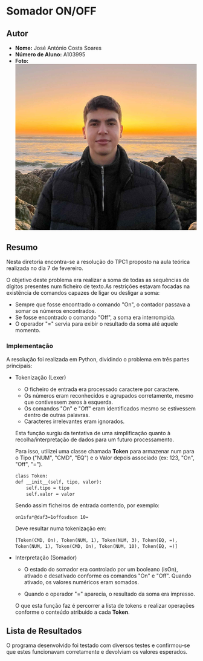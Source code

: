 # Somador ON/OFF

## Autor
- **Nome:** José António Costa Soares
- **Número de Aluno:** A103995
- **Foto:** ![José Soares](../images/josesoares.jpg)  


## Resumo
Nesta diretoria encontra-se a resolução do TPC1 proposto na aula teórica realizada no dia 7 de fevereiro.  

O objetivo deste problema era realizar a soma de todas as sequências de dígitos presentes num ficheiro de texto.As restrições estavam focadas na existência de comandos capazes de ligar ou desligar a soma:

- Sempre que fosse encontrado o comando "On", o contador passava a somar os números encontrados.
- Se fosse encontrado o comando "Off", a soma era interrompida.
- O operador "=" servia para exibir o resultado da soma até aquele momento.

### Implementação

A resolução foi realizada em Python, dividindo o problema em três partes principais:



- Tokenização (Lexer)
    - O ficheiro de entrada era processado caractere por caractere.
    - Os números eram reconhecidos e agrupados corretamente, mesmo que contivessem zeros à esquerda.
    - Os comandos "On" e "Off" eram identificados mesmo se estivessem dentro de outras palavras.
    - Caracteres irrelevantes eram ignorados.
  
    Esta função surgiu da tentativa de uma simplificação quanto à recolha/interpretação de dados para um futuro processamento.

    Para isso, utilizei uma classe chamada **Token** para armazenar num para o Tipo ("NUM", "CMD", "EQ") e o Valor depois associado (ex: 123, "On", "Off", "=").

    ```
    class Token:
    def __init__(self, tipo, valor):
        self.tipo = tipo
        self.valor = valor 
    ```

    Sendo assim ficheiros de entrada contendo, por exemplo:

    ```
    on1sfa*@daf3=1offosdson 10=
    ```

    Deve resultar numa tokenização em:

    ```
    [Token(CMD, On), Token(NUM, 1), Token(NUM, 3), Token(EQ, =), Token(NUM, 1), Token(CMD, On), Token(NUM, 10), Token(EQ, =)]
    ```

- Interpretação (Somador)

    - O estado do somador era controlado por um booleano (isOn), ativado e desativado conforme os comandos "On" e "Off". Quando ativado, os valores numéricos eram somados.

    - Quando o operador "=" aparecia, o resultado da soma era impresso.

    O que esta função faz é percorrer a lista de tokens e realizar operações conforme o conteúdo atribuido a cada **Token**.

## Lista de Resultados

O programa desenvolvido foi testado com diversos testes e confirmou-se que estes funcionavam corretamente e devolviam os valores esperados.